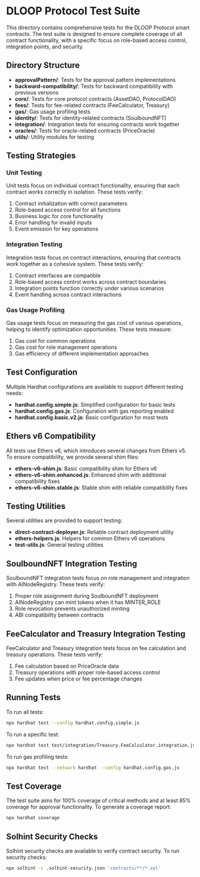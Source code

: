# DLOOP Protocol Test Suite

This directory contains comprehensive tests for the DLOOP Protocol smart contracts. The test suite is designed to ensure complete coverage of all contract functionality, with a specific focus on role-based access control, integration points, and security.

## Directory Structure

- **approvalPattern/**: Tests for the approval pattern implementations
- **backward-compatibility/**: Tests for backward compatibility with previous versions
- **core/**: Tests for core protocol contracts (AssetDAO, ProtocolDAO)
- **fees/**: Tests for fee-related contracts (FeeCalculator, Treasury)
- **gas/**: Gas usage profiling tests
- **identity/**: Tests for identity-related contracts (SoulboundNFT)
- **integration/**: Integration tests for ensuring contracts work together
- **oracles/**: Tests for oracle-related contracts (PriceOracle)
- **utils/**: Utility modules for testing

## Testing Strategies

### Unit Testing

Unit tests focus on individual contract functionality, ensuring that each contract works correctly in isolation. These tests verify:

1. Contract initialization with correct parameters
2. Role-based access control for all functions
3. Business logic for core functionality
4. Error handling for invalid inputs
5. Event emission for key operations

### Integration Testing

Integration tests focus on contract interactions, ensuring that contracts work together as a cohesive system. These tests verify:

1. Contract interfaces are compatible
2. Role-based access control works across contract boundaries
3. Integration points function correctly under various scenarios
4. Event handling across contract interactions

### Gas Usage Profiling

Gas usage tests focus on measuring the gas cost of various operations, helping to identify optimization opportunities. These tests measure:

1. Gas cost for common operations
2. Gas cost for role management operations
3. Gas efficiency of different implementation approaches

## Test Configuration

Multiple Hardhat configurations are available to support different testing needs:

- **hardhat.config.simple.js**: Simplified configuration for basic tests
- **hardhat.config.gas.js**: Configuration with gas reporting enabled
- **hardhat.config.basic.v2.js**: Basic configuration for most tests

## Ethers v6 Compatibility

All tests use Ethers v6, which introduces several changes from Ethers v5. To ensure compatibility, we provide several shim files:

- **ethers-v6-shim.js**: Basic compatibility shim for Ethers v6
- **ethers-v6-shim.enhanced.js**: Enhanced shim with additional compatibility fixes
- **ethers-v6-shim.stable.js**: Stable shim with reliable compatibility fixes

## Testing Utilities

Several utilities are provided to support testing:

- **direct-contract-deployer.js**: Reliable contract deployment utility
- **ethers-helpers.js**: Helpers for common Ethers v6 operations
- **test-utils.js**: General testing utilities

## SoulboundNFT Integration Testing

SoulboundNFT integration tests focus on role management and integration with AINodeRegistry. These tests verify:

1. Proper role assignment during SoulboundNFT deployment
2. AINodeRegistry can mint tokens when it has MINTER_ROLE
3. Role revocation prevents unauthorized minting
4. ABI compatibility between contracts

## FeeCalculator and Treasury Integration Testing

FeeCalculator and Treasury integration tests focus on fee calculation and treasury operations. These tests verify:

1. Fee calculation based on PriceOracle data
2. Treasury operations with proper role-based access control
3. Fee updates when price or fee percentage changes

## Running Tests

To run all tests:

```bash
npx hardhat test --config hardhat.config.simple.js
```

To run a specific test:

```bash
npx hardhat test test/integration/Treasury.FeeCalculator.integration.js --config hardhat.config.simple.js
```

To run gas profiling tests:

```bash
npx hardhat test --network hardhat --config hardhat.config.gas.js
```

## Test Coverage

The test suite aims for 100% coverage of critical methods and at least 85% coverage for approval functionality. To generate a coverage report:

```bash
npx hardhat coverage
```

## Solhint Security Checks

Solhint security checks are available to verify contract security. To run security checks:

```bash
npx solhint -c .solhint-security.json 'contracts/**/*.sol'
```